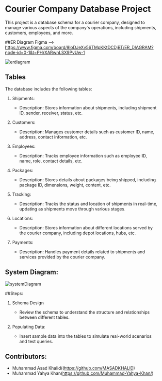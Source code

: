
# Courier Company Database Project

This project is a database schema for a courier company, designed to manage various aspects of the company's operations, including shipments, customers, employees, and more.

##ER Diagram
Figma ==> https://www.figma.com/board/8loDJeXv56TMpKKtDCDjBT/ER_DIAGRAM?node-id=0-1&t=PHrXARwnLSX9PvUw-1

![erdiagram](https://github.com/user-attachments/assets/92d83a08-4cb8-45ea-bbff-cc4348691244)


## Tables

The database includes the following tables:

1. Shipments:
   - Description: Stores information about shipments, including shipment ID, sender, receiver, status, etc.
   
2. Customers:
   - Description: Manages customer details such as customer ID, name, address, contact information, etc.
   
3. Employees:
   - Description: Tracks employee information such as employee ID, name, role, contact details, etc.
   
4. Packages:
   - Description: Stores details about packages being shipped, including package ID, dimensions, weight, content, etc.
   
5. Tracking:
   - Description: Tracks the status and location of shipments in real-time, updating as shipments move through various stages.
   
6. Locations:
   - Description: Stores information about different locations served by the courier company, including depot locations, hubs, etc.
      
7. Payments:
   - Description: Handles payment details related to shipments and services provided by the courier company.

## System Diagram:


![systemDiagram](https://github.com/user-attachments/assets/3cb4eeff-4874-4789-8521-fb8b31c96870)


##Steps:
1. Schema Design
   - Review the schema to understand the structure and relationships between different tables.
   
2. Populating Data:
   - Insert sample data into the tables to simulate real-world scenarios and test queries.

## Contributors:

- Muhammad Asad Khalid((https://github.com/MASADKHALID)
- Muhammad Yahya Khan(https://github.com/Muhammad-Yahya-Khan/)




